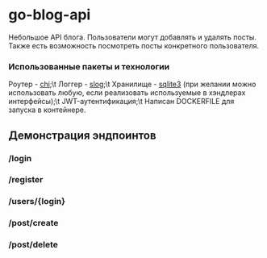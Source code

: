 ﻿# go-blog-api
Небольшое API блога. Пользователи могут добавлять и удалять посты. Также есть возможность посмотреть посты конкретного пользователя.
### Использованные пакеты и технологии
Роутер - [chi](https://github.com/go-chi/chi/);\t
Логгер - [slog](https://pkg.go.dev/golang.org/x/exp/slog);\t
Хранилище - [sqlite3](https://www.sqlite.org/) (при желании можно использовать любую, если реализовать используемые в хэндлерах интерфейсы);\t
JWT-аутентификация;\t
Написан DOCKERFILE для запуска в контейнере.

## Демонстрация эндпоинтов

### /login

### /register

### /users/{login}

### /post/create

### /post/delete
